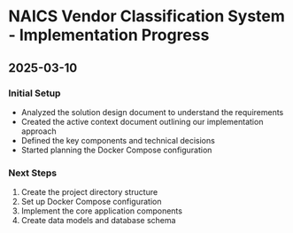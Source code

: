 # NAICS Vendor Classification System - Implementation Progress

## 2025-03-10

### Initial Setup
- Analyzed the solution design document to understand the requirements
- Created the active context document outlining our implementation approach
- Defined the key components and technical decisions
- Started planning the Docker Compose configuration

### Next Steps
1. Create the project directory structure
2. Set up Docker Compose configuration
3. Implement the core application components
4. Create data models and database schema